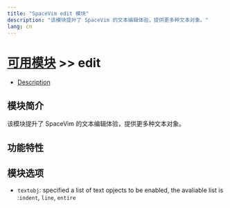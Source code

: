 ```yaml
---
title: "SpaceVim edit 模块"
description: "该模块提升了 SpaceVim 的文本编辑体验，提供更多种文本对象。"
lang: cn
---
```


# [可用模块](../) >> edit

<!-- vim-markdown-toc GFM -->

- [Description](#description)

<!-- vim-markdown-toc -->

## 模块简介

该模块提升了 SpaceVim 的文本编辑体验，提供更多种文本对象。

## 功能特性



## 模块选项

- `textobj`: specified a list of text opjects to be enabled, the avaliable list is :`indent`, `line`, `entire`
